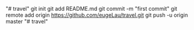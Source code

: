 "# travel"  git init git add README.md git commit -m "first commit" git remote add origin https://github.com/eugeLau/travel.git git push -u origin master
"# travel" 
